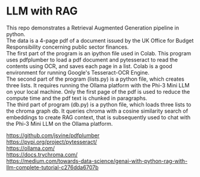 # LLM with RAG

This repo demonstrates a Retrieval Augmented Generation pipeline in python.  
The data is a 4-page pdf of a document issued by the UK Office for Budget Responsibility concerning public sector finances.  
The first part of the program is an ipython file used in Colab. This program uses pdfplumber to load a pdf document and pytesseract to read the contents using OCR, and saves each page in a list. Colab is a good environment for running Google's Tesseract-OCR Engine.   
The second part of the program (lists.py) is a python file, which creates three lists.  It requires running the Ollama platform with the Phi-3 Mini LLM on your local machine.  Only the first page of the pdf is used to reduce the compute time and the pdf text is chunked in paragraphs.  
The third part of program (db.py) is a python file, which loads three lists to the chroma graph db. It queries chroma with a cosine similarity search of embeddings to create RAG context, that is subsequently used to chat with the Phi-3 Mini LLM on the Ollama platform.  

https://github.com/jsvine/pdfplumber  
https://pypi.org/project/pytesseract/  
https://ollama.com/  
https://docs.trychroma.com/   
https://medium.com/towards-data-science/genai-with-python-rag-with-llm-complete-tutorial-c276dda6707b  
